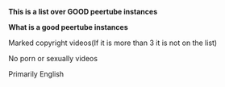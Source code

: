 **This is a list over GOOD peertube instances**

**What is a good peertube instances** 

Marked copyright videos(If it is more than 3 it is not on the list)

No porn or sexually videos

Primarily English

